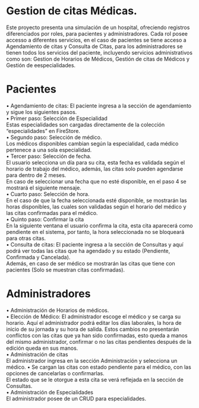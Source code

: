 # Gestion de citas Médicas. 
Este proyecto presenta una simulación de un hospital, ofreciendo registros diferenciados por roles, para pacientes y administradores. Cada rol posee accesso a diferentes servicios, en el caso de pacientes se tiene acceso a Agendamiento de citas y Consulta de Citas, para los administradores se tienen todos los servicios del paciente, incluyendo servicios administrativos como son: Gestion de Horarios de Médicos, Gestión de citas de Médicos y Gestión de eespecialidades.

# Pacientes
•	Agendamiento de citas: El paciente ingresa a la sección de agendamiento y sigue los siguientes pasos.  
•	Primer paso: Selección de Especialidad  
	Estas especialidades son cargadas directamente de la colección “especialidades” en FireStore.  
•	Segundo paso: Selección de médico.  
	Los médicos disponibles cambian según la especialidad, cada médico pertenece a una sola especialidad.  
•	Tercer paso: Selección de fecha.  
  El usuario selecciona un día para su cita, esta fecha es validada según el horario de trabajo del médico, además, las citas solo pueden agendarse para dentro de 2 meses.  
  En caso de seleccionar una fecha que no esté disponible, en el paso 4 se mostrará el siguiente mensaje.  
•	Cuarto paso: Selección de hora.  
	En el caso de que la fecha seleccionada esté disponible, se mostrarán las horas disponibles, las cuales son validadas según el horario del médico y las citas confirmadas para el médico.  
•	Quinto paso: Confirmar la cita  
  En la siguiente ventana el usuario confirma la cita, esta cita aparecerá como pendiente en el sistema, por tanto, la hora seleccionada no se bloqueará para otras citas.  
•	Consulta de citas: El paciente ingresa a la sección de Consultas y aquí podrá ver todas las citas que ha agendado y su estado (Pendiente, Confirmada y Cancelada).  
  Además, en caso de ser médico se mostrarán las citas que tiene con pacientes (Solo se muestran citas confirmadas).  
  
# Administradores
•	Administración de Horarios de médicos.  
•	Elección de Médico: El administrador escoge el médico y se carga su horario. 
  Aquí el administrador podrá editar los días laborales, la hora de inicio de su jornada y su hora de salida. Estos cambios no presentarán conflictos con las citas que ya han sido confirmadas, esto queda a manos del mismo administrador, confirmar o no las citas pendientes después de la edición queda en sus manos.  
•	Administración de citas  
  El administrador ingresa en la sección Administración y selecciona un médico. 
•	Se cargan las citas con estado pendiente para el médico, con las opciones de cancelarlas o confirmarlas.   
  El estado que se le otorgue a esta cita se verá reflejada en la sección de Consultas.  
•	Administración de Especialidades  
  El administrador posee de un CRUD para especialidades.  
